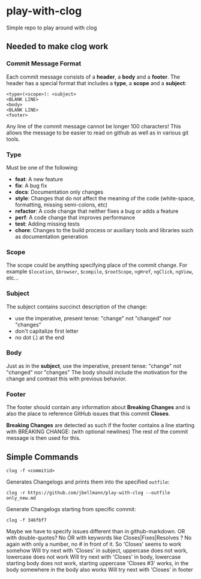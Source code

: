 # play-with-clog
Simple repo to play around with clog

## Needed to make clog work

### Commit Message Format

Each commit message consists of a **header**, a **body** and a **footer**.  The header has a special
format that includes a **type**, a **scope** and a **subject**:

```
<type>(<scope>): <subject>
<BLANK LINE>
<body>
<BLANK LINE>
<footer>
```

Any line of the commit message cannot be longer 100 characters! This allows the message to be easier
to read on github as well as in various git tools.

### Type

Must be one of the following:

* **feat**: A new feature
* **fix**: A bug fix
* **docs**: Documentation only changes
* **style**: Changes that do not affect the meaning of the code (white-space, formatting, missing
  semi-colons, etc)
* **refactor**: A code change that neither fixes a bug or adds a feature
* **perf**: A code change that improves performance
* **test**: Adding missing tests
* **chore**: Changes to the build process or auxiliary tools and libraries such as documentation
  generation

### Scope

The scope could be anything specifying place of the commit change. For example `$location`,
`$browser`, `$compile`, `$rootScope`, `ngHref`, `ngClick`, `ngView`, etc...

### Subject

The subject contains succinct description of the change:

* use the imperative, present tense: "change" not "changed" nor "changes"
* don't capitalize first letter
* no dot (.) at the end

### Body

Just as in the **subject**, use the imperative, present tense: "change" not "changed" nor "changes"
The body should include the motivation for the change and contrast this with previous behavior.

### Footer

The footer should contain any information about **Breaking Changes** and is also the place to
reference GitHub issues that this commit **Closes**.

**Breaking Changes** are detected as such if the footer contains a line starting with BREAKING CHANGE:
(with optional newlines) The rest of the commit message is then used for this.


## Simple Commands

```
clog -f <commitid>
```

Generates Changelogs and prints them into the specified `outfile`:
```
clog -r https://github.com/jbellmann/play-with-clog --outfile only_new.md
```

Generate Changelogs starting from specific commit:
```
clog -f 346fbf7
```

Maybe we have to specify issues different than in github-markdown.
OR with double-quotes? No
OR with keywords like Closes|Fixes|Resolves ?
No again with only a number, no # in front of it.
So 'Closes' seems to work somehow
  Will try next with 'Closes' in subject, uppercase does not work, lowercase does not work
  Will try next with 'Closes' in body, 
    lowercase starting body does not work,
    starting uppercase 'Closes #3' works,
    in the body somewhere in the body also works
  Will try next with 'Closes' in footer


